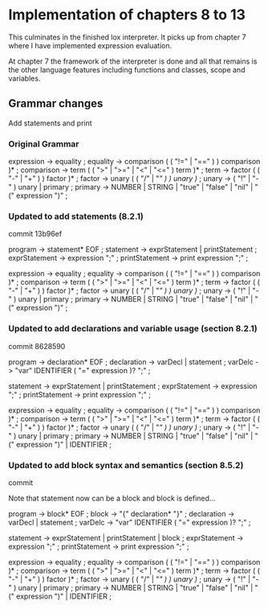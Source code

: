 # Implementation of chapters 8 to 13
This culminates in the finished lox interpreter. It picks up from chapter 7 where I have implemented expression evaluation.

At chapter 7 the framework of the interpreter is done and all that remains is the other language features including functions and classes, scope and variables.

## Grammar changes

Add statements and print

### Original Grammar

expression -> equality ;
equality -> comparison ( ( "!=" | "==" ) ) comparison )* ;
comparison -> term ( ( ">" | ">=" | "<" | "<=" ) term )* ;
term -> factor ( ( "-" | "+" ) ) factor )* ;
factor -> unary ( ( "/" | "*" ) ) unary )* ;
unary -> ( "!" | "-" ) unary | primary ;
primary -> NUMBER | STRING | "true" | "false" | "nil" | "(" expression ")" ;

### Updated to add statements (8.2.1)
commit 13b96ef

program -> statement* EOF ;
statement -> exprStatement | printStatement ;
exprStatement -> expression ";" ;
printStatement -> print expression ";" ;

expression -> equality ;
equality -> comparison ( ( "!=" | "==" ) ) comparison )* ;
comparison -> term ( ( ">" | ">=" | "<" | "<=" ) term )* ;
term -> factor ( ( "-" | "+" ) ) factor )* ;
factor -> unary ( ( "/" | "*" ) ) unary )* ;
unary -> ( "!" | "-" ) unary | primary ;
primary -> NUMBER | STRING | "true" | "false" | "nil" | "(" expression ")" ;

### Updated to add declarations and variable usage (section 8.2.1)
commit 8628590

program -> declaration* EOF ;
declaration -> varDecl | statement ;
varDelc -> "var" IDENTIFIER ( "=" expression )? ";" ;

statement -> exprStatement | printStatement ;
exprStatement -> expression ";" ;
printStatement -> print expression ";" ;

expression -> equality ;
equality -> comparison ( ( "!=" | "==" ) ) comparison )* ;
comparison -> term ( ( ">" | ">=" | "<" | "<=" ) term )* ;
term -> factor ( ( "-" | "+" ) ) factor )* ;
factor -> unary ( ( "/" | "*" ) ) unary )* ;
unary -> ( "!" | "-" ) unary | primary ;
primary -> NUMBER | STRING | "true" | "false" | "nil" | "(" expression ")" | IDENTIFIER ;

### Updated to add block syntax and semantics (section 8.5.2)
commit 

Note that statement now can be a block and block is defined...

program -> block* EOF ;
block -> "{" declaration* "}" ;
declaration -> varDecl | statement ;
varDelc -> "var" IDENTIFIER ( "=" expression )? ";" ;

statement -> exprStatement | printStatement | block ;
exprStatement -> expression ";" ;
printStatement -> print expression ";" ;

expression -> equality ;
equality -> comparison ( ( "!=" | "==" ) ) comparison )* ;
comparison -> term ( ( ">" | ">=" | "<" | "<=" ) term )* ;
term -> factor ( ( "-" | "+" ) ) factor )* ;
factor -> unary ( ( "/" | "*" ) ) unary )* ;
unary -> ( "!" | "-" ) unary | primary ;
primary -> NUMBER | STRING | "true" | "false" | "nil" | "(" expression ")" | IDENTIFIER ;

